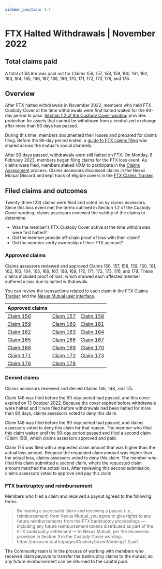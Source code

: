 ```yaml
---
sidebar_position: 3.7
---
```


# FTX Halted Withdrawals | November 2022

## Total claims paid

A total of $4.9m was paid out for Claims 156, 157, 158, 159, 160, 161, 162, 163, 164, 165, 166, 167, 168, 169, 170, 171, 172, 173, 176, and 178.

## Overview

After FTX halted withdrawals in November 2022, members who held FTX Custody Cover at the time withdrawals were first halted waited for the 90-day period to pass. [Section 1.2 of the Custody Cover wording](https://uploads-ssl.webflow.com/62d8193ce9880895261daf4a/63d0f4d7b378db634f0f9a9d_CustodyCoverWordingv1.0.pdf) provides protection for assets that cannot be withdrawn from a centralized exchange after more than 90 days has passed.

During this time, members documented their losses and prepared for claims filing. Before the 90-day period ended, a [guide to FTX claims filing](https://nexusmutual.io/blog/how-ftx-custody-cover-holders-can-prepare-for-claims-filing) was shared across the mutual's social channels. 

After 90 days passed, withdrawals were still halted on FTX. On Monday, 6 February 2023, members began filing claims for the FTX loss event. As claims were filed, members staked NXM to participate in the [Claims Assessment](https://docs.nexusmutual.io/protocol/claims-assessment) process. Claims assessors discussed claims in the Nexus Mutual Discord and kept track of eligible covers in the [FTX Claims Tracker](https://docs.google.com/spreadsheets/d/1DvBE95LUuOY5B4pJZoXG8SbXUIWvYsXaYkk70DHAh6E/edit?usp=sharing).

## Filed claims and outcomes

Twenty-three (23) claims were filed and voted on by claims assessors. Since this loss event met the terms outlined in Section 1.2 of the Custody Cover wording, claims assessors reviewed the validity of the claims to determine:

* Was the member's FTX Custody Cover active at the time withdrawals were first halted?
* Did the member provide off-chain proof of loss with their claim?
* Did the member verify ownership of their FTX account?

### Approved claims

Claims assessors reviewed and approved Claims 156, 157, 158, 159, 160, 161, 162, 163, 164, 165, 166, 167, 168, 169, 170, 171, 172, 173, 176, and 178. These claims included proof of loss, which showed each affected member suffered a loss due to halted withdrawals.

You can review the transactions related to each claim in the [FTX Claims Tracker](https://docs.google.com/spreadsheets/d/1DvBE95LUuOY5B4pJZoXG8SbXUIWvYsXaYkk70DHAh6E/edit?usp=sharing) and the [Nexus Mutual user interface](https://app.nexusmutual.io/assessment).

| Approved claims                                                                 |                                                                                 |                                                                                 |
|---------------------------------------------------------------------------------|---------------------------------------------------------------------------------|---------------------------------------------------------------------------------|
| [Claim 156](https://app.nexusmutual.io/claim-assessment/view-claim?claimId=156) | [Claim 157](https://app.nexusmutual.io/claim-assessment/view-claim?claimId=157) | [Claim 158](https://app.nexusmutual.io/claim-assessment/view-claim?claimId=158) |
| [Claim 159](https://app.nexusmutual.io/claim-assessment/view-claim?claimId=159) | [Claim 160](https://app.nexusmutual.io/claim-assessment/view-claim?claimId=160) | [Claim 161](https://app.nexusmutual.io/claim-assessment/view-claim?claimId=161) |
| [Claim 162](https://app.nexusmutual.io/claim-assessment/view-claim?claimId=162) | [Claim 163](https://app.nexusmutual.io/claim-assessment/view-claim?claimId=163) | [Claim 164](https://app.nexusmutual.io/claim-assessment/view-claim?claimId=164) |
| [Claim 165](https://app.nexusmutual.io/claim-assessment/view-claim?claimId=165) | [Claim 166](https://app.nexusmutual.io/claim-assessment/view-claim?claimId=166) | [Claim 167](https://app.nexusmutual.io/claim-assessment/view-claim?claimId=167) |
| [Claim 168](https://app.nexusmutual.io/claim-assessment/view-claim?claimId=168) | [Claim 169](https://app.nexusmutual.io/claim-assessment/view-claim?claimId=169) | [Claim 170](https://app.nexusmutual.io/claim-assessment/view-claim?claimId=170) |
| [Claim 171](https://app.nexusmutual.io/claim-assessment/view-claim?claimId=171) | [Claim 172](https://app.nexusmutual.io/claim-assessment/view-claim?claimId=172) | [Claim 173](https://app.nexusmutual.io/claim-assessment/view-claim?claimId=173) |
| [Claim 176](https://app.nexusmutual.io/claim-assessment/view-claim?claimId=176) | [Claim 178](https://app.nexusmutual.io/claim-assessment/view-claim?claimId=178) |                                                                                |

### Denied claims

Claims assessors reviewed and denied Claims 146, 148, and 175.

Claim 146 was filed before the 90-day period had passed, and this cover expired on 13 October 2022. Because the cover expired before withdrawals were halted and it was filed before withdrawals had been halted for more than 90 days, claims assessors voted to deny this claim.

Claim 148 was filed before the 90-day period had passed, and claims assessors voted to deny this claim for that reason. The member who filed this claim waited until the 90-day period passed and filed a second claim (Claim 158), which claims assessors approved and paid.

Claim 175 was filed with a requested claim amount that was higher than the actual loss amount. Because the requested claim amount was higher than the actual loss, claims assessors voted to deny this claim. The member who filed this claim submitted a second claim, where the requested claim amount matched the actual loss. After reviewing this second submission, claims assessors voted to approve and pay this claim.

### FTX bankruptcy and reimbursement

Members who filed a claim and received a payout agreed to the following terms:

<blockquote>By making a successful claim and receiving a payout (i.e., reimbursement) from Nexus Mutual, you agree to give rights to any future reimbursements from the FTX bankruptcy proceedings — including any future reimbursement tokens distributed as part of the FTX bankruptcy settlement — to Nexus Mutual, per the recoveries provision in Section 3 in the Custody Cover wording: https://nexusmutual.io/pages/CustodyCoverWordingv1.0.pdf.</blockquote>

The Community team is in the process of working with members who received claim payouts to transfer the bankruptcy claims to the mutual, so any future reimbursement can be returned to the capital pool.
